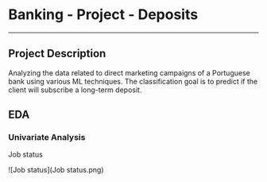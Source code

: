 # Banking - Project - Deposits
---
## Project Description
Analyzing the data related to direct marketing campaigns of a Portuguese bank using various ML techniques. The classification goal is to predict if the client will subscribe a long-term deposit. 

## EDA
### Univariate Analysis
Job status

![Job status](Job status.png)
